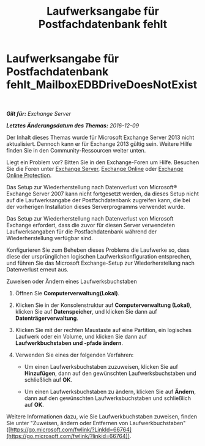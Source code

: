 ﻿---
title: 'Laufwerksangabe für Postfachdatenbank fehlt'
TOCTitle: Laufwerksangabe für Postfachdatenbank fehlt_MailboxEDBDriveDoesNotExist
ms:assetid: 0e487aa1-3194-4a14-b255-a8b9f9afbf0e
ms:mtpsurl: https://technet.microsoft.com/de-de/library/ms.exch.setupreadiness.mailboxedbdrivedoesnotexist(v=EXCHG.150)
ms:contentKeyID: 50475012
ms.date: 05/22/2018
mtps_version: v=EXCHG.150
ms.translationtype: MT
---

# Laufwerksangabe für Postfachdatenbank fehlt\_MailboxEDBDriveDoesNotExist

 

_**Gilt für:** Exchange Server_

_**Letztes Änderungsdatum des Themas:** 2016-12-09_

Der Inhalt dieses Themas wurde für Microsoft Exchange Server 2013 nicht aktualisiert. Dennoch kann er für Exchange 2013 gültig sein. Weitere Hilfe finden Sie in den Community-Ressourcen weiter unten.

Liegt ein Problem vor? Bitten Sie in den Exchange-Foren um Hilfe. Besuchen Sie die Foren unter [Exchange Server](https://go.microsoft.com/fwlink/p/?linkid=60612), [Exchange Online](https://go.microsoft.com/fwlink/p/?linkid=267542) oder [Exchange Online Protection](https://go.microsoft.com/fwlink/p/?linkid=285351).

Das Setup zur Wiederherstellung nach Datenverlust von Microsoft® Exchange Server 2007 kann nicht fortgesetzt werden, da dieses Setup nicht auf die Laufwerksangabe der Postfachdatenbank zugreifen kann, die bei der vorherigen Installation dieses Serverprogramms verwendet wurde.

Das Setup zur Wiederherstellung nach Datenverlust von Microsoft Exchange erfordert, dass die zuvor für diesen Server verwendeten Laufwerksangaben für die Postfachdatenbank während der Wiederherstellung verfügbar sind.

Konfigurieren Sie zum Beheben dieses Problems die Laufwerke so, dass diese der ursprünglichen logischen Laufwerkskonfiguration entsprechen, und führen Sie das Microsoft Exchange-Setup zur Wiederherstellung nach Datenverlust erneut aus.

Zuweisen oder Ändern eines Laufwerksbuchstaben

1.  Öffnen Sie **Computerverwaltung(Lokal)**.

2.  Klicken Sie in der Konsolenstruktur auf **Computerverwaltung (Lokal)**, klicken Sie auf **Datenspeicher**, und klicken Sie dann auf **Datenträgerverwaltung**.

3.  Klicken Sie mit der rechten Maustaste auf eine Partition, ein logisches Laufwerk oder ein Volume, und klicken Sie dann auf **Laufwerkbuchstaben und -pfade ändern**.

4.  Verwenden Sie eines der folgenden Verfahren:
    
      - Um einen Laufwerksbuchstaben zuzuweisen, klicken Sie auf **Hinzufügen**, dann auf den gewünschten Laufwerksbuchstaben und schließlich auf **OK**.
    
      - Um einen Laufwerksbuchstaben zu ändern, klicken Sie auf **Ändern**, dann auf den gewünschten Laufwerksbuchstaben und schließlich auf **OK**.

Weitere Informationen dazu, wie Sie Laufwerkbuchstaben zuweisen, finden Sie unter "Zuweisen, ändern oder Entfernen von Laufwerkbuchstaben" ([https://go.microsoft.com/fwlink/?LinkId=66764](https://go.microsoft.com/fwlink/?linkid=66764)).

